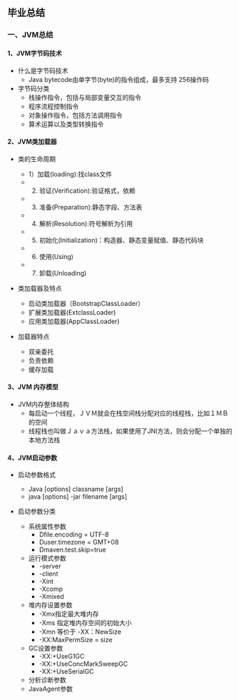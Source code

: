 ## 毕业总结
### 一、JVM总结
#### 1、JVM字节码技术
- 什么是字节码技术
   - Java bytecode由单字节(byte)的指令组成，最多支持
256操作码
- 字节码分类
   - 栈操作指令，包括与局部变量交互的指令
   - 程序流程控制指令
   - 对象操作指令，包括方法调用指令
   - 算术运算以及类型转换指令

#### 2、JVM类加载器
- 类的生命周期
   - 1）加载(loading):找class文件
   - 2) 验证(Verification):验证格式，依赖
   - 3) 准备(Preparation):静态字段、方法表
   - 4) 解析(Resolution):符号解析为引用
   - 5) 初始化(Initialization)：构造器、静态变量赋值、静态代码块
   - 6) 使用(Using)
   - 7) 卸载(Unloading)

- 类加载器及特点
   - 启动类加载器（BootstrapClassLoader）
   - 扩展类加载器(ExtclassLoader)
   - 应用类加载器(AppClassLoader)

- 加载器特点
   - 双亲委托
   - 负责依赖
   - 缓存加载

#### 3、JVM 内存模型
- JVM内存整体结构
   - 每启动一个线程，ＪＶＭ就会在栈空间栈分配对应的线程栈，比如１ＭＢ的空间
   - 线程栈也叫做Ｊａｖａ方法栈，如果使用了JNI方法，则会分配一个单独的本地方法栈

#### 4、JVM启动参数

- 启动参数格式
   - Java [options] classname [args]
   - java [options] -jar filename [args]

- 启动参数分类
   - 系统属性参数
      - Dfile.encoding = UTF-8
      - Duser.timezone = GMT+08
      - Dmaven.test.skip=true
   - 运行模式参数
      - -server
      - -client
      - -Xint
      - -Xcomp
      - -Xmixed
   - 堆内存设置参数
      - -Xmx指定最大堆内存
      - -Xms 指定堆内存空间的初始大小
      - -Xmn 等价于 -XX：NewSize
      - -XX:MaxPermSize = size
   - GC设置参数
      - -XX:+UseG1GC
      - -XX:+UseConcMarkSweepGC
      - -XX:+UseSerialGC
   - 分析诊断参数
   - JavaAgent参数










